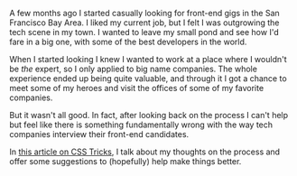 <!--
{
  "layout": "article",
  "title": "Interviewing as a Front-End Engineer in San Francisco",
  "date": "2013-12-24T13:25:12-08:00"
}
-->

A few months ago I started casually looking for front-end gigs in the San Francisco Bay Area. I liked my current job, but I felt I was outgrowing the tech scene in my town. I wanted to leave my small pond and see how I'd fare in a big one, with some of the best developers in the world.

When I started looking I knew I wanted to work at a place where I wouldn't be *the* expert, so I only applied to big name companies. The whole experience ended up being quite valuable, and through it I got a chance to meet some of my heroes and visit the offices of some of my favorite companies.

But it wasn't all good. In fact, after looking back on the process I can't help but feel like there is something fundamentally wrong with the way tech companies interview their front-end candidates.

In [this article on CSS Tricks](http://css-tricks.com/interviewing-front-end-engineer-san-francisco/), I talk about my thoughts on the process and offer some suggestions to (hopefully) help make things better.

